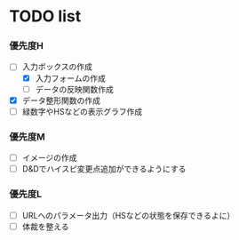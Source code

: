 # TODO list

### 優先度H
 - [ ] 入力ボックスの作成
   - [x] 入力フォームの作成
   - [ ] データの反映関数作成
 - [x] データ整形関数の作成
 - [ ] 緑数字やHSなどの表示グラフ作成

### 優先度M
 - [ ] イメージの作成
 - [ ] D&Dでハイスピ変更点追加ができるようにする

### 優先度L
 - [ ] URLへのパラメータ出力（HSなどの状態を保存できるよに）
 - [ ] 体裁を整える